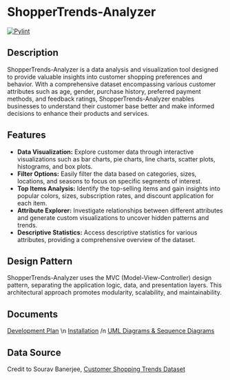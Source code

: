 # ShopperTrends-Analyzer

[![Pylint](https://github.com/Dogoh48/ShopperTrends-Analyzer/workflows/Pylint/badge.svg)](https://github.com/Dogoh48/ShopperTrends-Analyzer/actions)

## Description

ShopperTrends-Analyzer is a data analysis and visualization tool designed to provide valuable insights into customer shopping preferences and behavior. With a comprehensive dataset encompassing various customer attributes such as age, gender, purchase history, preferred payment methods, and feedback ratings, ShopperTrends-Analyzer enables businesses to understand their customer base better and make informed decisions to enhance their products and services.

## Features

- **Data Visualization:** Explore customer data through interactive visualizations such as bar charts, pie charts, line charts, scatter plots, histograms, and box plots.
- **Filter Options:** Easily filter the data based on categories, sizes, locations, and seasons to focus on specific segments of interest.
- **Top Items Analysis:** Identify the top-selling items and gain insights into popular colors, sizes, subscription rates, and discount application for each item.
- **Attribute Explorer:** Investigate relationships between different attributes and generate custom visualizations to uncover hidden patterns and trends.
- **Descriptive Statistics:** Access descriptive statistics for various attributes, providing a comprehensive overview of the dataset.

## Design Pattern

ShopperTrends-Analyzer uses the MVC (Model-View-Controller) design pattern, separating the application logic, data, and presentation layers. This architectural approach promotes modularity, scalability, and maintainability.

## Documents 
[Development Plan](https://github.com/Dogoh48/ShopperTrends-Analyzer/wiki/Development-Plan) \n
[Installation](https://github.com/Dogoh48/ShopperTrends-Analyzer/wiki/How-to-Install) /n
[UML Diagrams & Sequence Diagrams](https://github.com/Dogoh48/ShopperTrends-Analyzer/wiki/UML-Diagrams-&-Sequence-Diagrams)

## Data Source

Credit to Sourav Banerjee, [Customer Shopping Trends Dataset](https://www.kaggle.com/datasets/iamsouravbanerjee/customer-shopping-trends-dataset)
